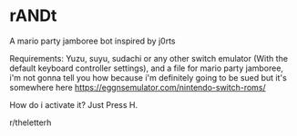 # rANDt
A mario party jamboree bot inspired by j0rts

Requirements:
Yuzu, suyu, sudachi or any other switch emulator (With the default keyboard controller settings),
and a file for mario party jamboree, i'm not gonna tell you how because i'm definitely going to be sued but it's somewhere here https://eggnsemulator.com/nintendo-switch-roms/

How do i activate it? Just Press H.

r/theletterh
